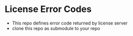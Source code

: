 # License Error Codes
- This repo defines error code returned by license server
- clone this repo as submodule to your repo
